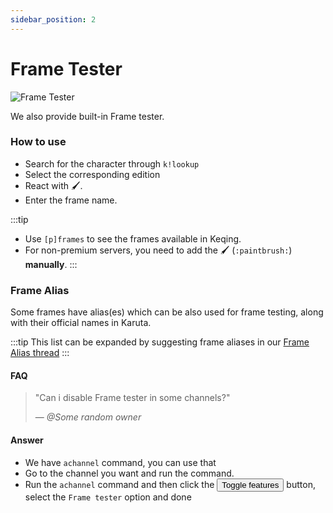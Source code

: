 ```yaml
---
sidebar_position: 2
---
```


# Frame Tester

![Frame Tester](https://cdn.discordapp.com/attachments/867945490786959382/942425919535071282/frametestermanually.gif ':size=100%')

We also provide built-in Frame tester.

### How to use
- Search for the character through `k!lookup` 
- Select the corresponding edition
- React with 🖌️.
- Enter the frame name.

:::tip
- Use `[p]frames` to see the frames available in Keqing.
- For non-premium servers, you need to add the 🖌️ (`:paintbrush:`) **manually**.
:::

### Frame Alias

Some frames have alias(es) which can be also used for frame testing, along with their official names in Karuta.

:::tip
This list can be expanded by suggesting frame aliases in our [Frame Alias thread](https://discord.com/channels/867089739224317994/896952847713849344)
:::

#### FAQ

> "Can i disable Frame tester in some channels?"
>
> — *@Some random owner*

#### Answer
- We have `achannel` command, you can use that
- Go to the channel you want and run the command.
- Run the `achannel` command and then click the <button class="btn btn-primary">Toggle features</button> button, select the `Frame tester` option and done